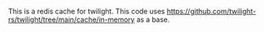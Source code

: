 This is a redis cache for twilight. This code uses https://github.com/twilight-rs/twilight/tree/main/cache/in-memory as a base.
